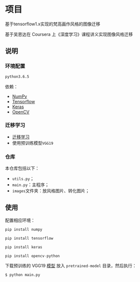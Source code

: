 # 项目

基于tensorflow1.x实现的梵高画作风格的图像迁移

基于吴恩达在 Coursera 上《深度学习》课程讲义实现图像风格迁移

## 说明

### 环境配置

```html
python3.6.5
```

依赖：

- [NumPy](http://docs.scipy.org/doc/numpy-1.10.1/user/install.html)
- [Tensorflow](https://www.tensorflow.org/versions/r0.8/get_started/os_setup.html)
- [Keras](https://keras.io/#installation)
- [OpenCV](https://opencv-python-tutroals.readthedocs.io/en/latest/)

### 迁移学习

- [迁移学习](https://sqdxwz.top/post/nUZlZ-2OR/)
- 使用预训练模型`VGG19`

### 仓库

本仓库包括以下：

- `utils.py`；
- `main.py`：主程序；
- `images`文件夹：放风格图片、转化图片；


## 使用

配置相应环境：
```python
pip install numpy

pip install tensorflow

pip install keras

pip install opencv-python
```

下载预训练的 VGG19 [模型](https://github.com/foamliu/Neural-Style-Transfer/releases/download/v1.0/imagenet-vgg-verydeep-19.mat) 放入 `pretrained-model` 目录，然后执行：

```bash
$ python main.py
```
